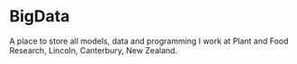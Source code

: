 # BigData
A place to store all models, data and programming
I work at Plant and Food Research, Lincoln, Canterbury, New Zealand.
